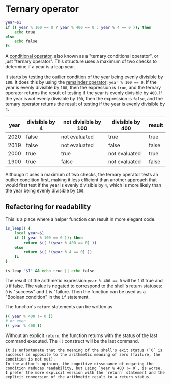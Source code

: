# Ternary operator

```bash
year=$1
if (( year % 100 == 0 ? year % 400 == 0 : year % 4 == 0 )); then
    echo true
else
    echo false
fi 
```

A [conditional operator][ternary-operator], also known as a "ternary conditional operator", or just "ternary operator".
This structure uses a maximum of two checks to determine if a year is a leap year.

It starts by testing the outlier condition of the year being evenly divisible by `100`.
It does this by using the [remainder operator][remainder-operator]: `year % 100 == 0`.
If the year is evenly divisible by `100`, then the expression is `true`, and the ternary operator returns the result of testing if the year is evenly divisible by `400`.
If the year is _not_ evenly divisible by `100`, then the expression is `false`, and the ternary operator returns the result of testing if the year is evenly divisible by `4`.

| year | divisible by 4 | not divisible by 100 | divisible by 400 |    result    |
| ---- | -------------- | -------------------- | ---------------- | ------------ |
| 2020 |          false |        not evaluated |             true |         true |
| 2019 |          false |        not evaluated |            false |        false |
| 2000 |           true |                 true |    not evaluated |         true |
| 1900 |           true |                false |    not evaluated |        false |

Although it uses a maximum of two checks, the ternary operator tests an outlier condition first, making it less efficient than another approach that would first test if the year is evenly divisible by `4`, which is more likely than the year being evenly divisible by `100`.

## Refactoring for readability

This is a place where a helper function can result in more elegant code.

```bash
is_leap() {
    local year=$1
    if (( year % 100 == 0 )); then
        return $(( !(year % 400 == 0) ))
    else
        return $(( !(year % 4 == 0) ))
    fi
}

is_leap "$1" && echo true || echo false
```

The result of the arithmetic expression `year % 400 == 0` will be `1` if true and `0` if false.
The value is negated to correspond to the shell's return statuses: `0` is "success" and `1` is "failure.
Then the function can be used as a "Boolean condition" in the `if` statement.

The function's `return` statements can be written as

```bash
(( year % 400 != 0 ))
# or even
(( year % 400 ))
```

Without an explicit `return`, the function returns with the status of the last command executed.
The `((` construct will be the last command.

~~~~exercism/note
It is unfortunate that the meaning of the shell's exit status (`0` is success) is opposite to the arithmetic meaning of zero (failure, the condition is not met).
In the author's opinion, the cognitive dissonance of negating the condition reduces readability, but using `year % 400 != 0`, is worse.
I prefer the more explicit version with the `return` statement and the explicit conversion of the arithmetic result to a return status.
~~~~

[ternary-operator]: https://www.gnu.org/software/bash/manual/bash.html#Shell-Arithmetic
[remainder-operator]: https://www.gnu.org/software/bash/manual/bash.html#Shell-Arithmetic
